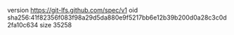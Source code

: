 version https://git-lfs.github.com/spec/v1
oid sha256:41f82356f083f98a29d5da880e9f5217bb6e12b39b200d0a28c3c0d2fa10c634
size 35258
